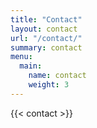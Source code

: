 ```yaml
---
title: "Contact"
layout: contact
url: "/contact/"
summary: contact
menu:
  main:
    name: contact
    weight: 3
---
```


{{< contact >}}